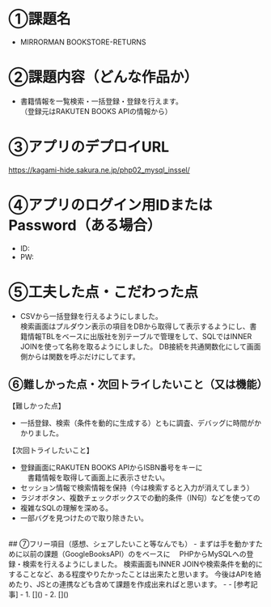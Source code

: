 # ①課題名
- MIRRORMAN BOOKSTORE-RETURNS

# ②課題内容（どんな作品か）
- 書籍情報を一覧検索・一括登録・登録を行えます。  
（登録元はRAKUTEN BOOKS APIの情報から）

# ③アプリのデプロイURL  
https://kagami-hide.sakura.ne.jp/php02_mysql_inssel/

# ④アプリのログイン用IDまたはPassword（ある場合）
- ID: 
- PW: 

# ⑤工夫した点・こだわった点
- CSVから一括登録を行えるようにしました。  
検索画面はプルダウン表示の項目をDBから取得して表示するようにし、書籍情報TBLをベースに出版社を別テーブルで管理をして、SQLではINNER JOINを使って名称を取るようにしました。
DB接続を共通関数化にして画面側からは関数を呼ぶだけにしてます。

## ⑥難しかった点・次回トライしたいこと（又は機能）
【難しかった点】  
- 一括登録、検索（条件を動的に生成する）ともに調査、デバッグに時間がかかりました。

【次回トライしたいこと】  
- 登録画面にRAKUTEN BOOKS APIからISBN番号をキーに  
　書籍情報を取得して画面上に表示させたい。
- セッション情報で検索情報を保持（今は検索すると入力が消えてしまう）  
- ラジオボタン、複数チェックボックスでの動的条件（IN句）などを使っての
- 複雑なSQLの理解を深める。
- 一部バグを見つけたので取り除きたい。
<br>
## ⑦フリー項目（感想、シェアしたいこと等なんでも）
- まずは手を動かすために以前の課題（GoogleBooksAPI）のをベースに  
　PHPからMySQLへの登録・検索を行えるようにしました。  
検索画面もINNER JOINや検索条件を動的にすることなど、ある程度やりたかったことは出来たと思います。
今後はAPIを絡めたり、JSとの連携なども含めて課題を作成出来ればと思います。  
- 
- [参考記事]
  - 1. []()
  - 2. []()